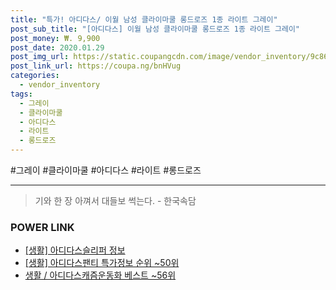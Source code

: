 ```yaml
--- 
title: "특가! 아디다스/ 이월 남성 클라이마쿨 롱드로즈 1종 라이트 그레이" 
post_sub_title: "[아디다스] 이월 남성 클라이마쿨 롱드로즈 1종 라이트 그레이" 
post_money: ₩. 9,900 
post_date: 2020.01.29 
post_img_url: https://static.coupangcdn.com/image/vendor_inventory/9c86/a9104dcfd63ffdec7d3f3b8f93c5afb58fb296c2d7ae29597d682056124a.jpg 
post_link_url: https://coupa.ng/bnHVug 
categories: 
  - vendor_inventory 
tags: 
  - 그레이 
  - 클라이마쿨 
  - 아디다스 
  - 라이트 
  - 롱드로즈 
--- 
```

  #그레이 #클라이마쿨 #아디다스 #라이트 #롱드로즈 
<hr> 

> 기와 한 장 아껴서 대들보 썩는다. - 한국속담 


### POWER LINK

* <a href="https://blog.naver.com/sakai111/221763134571" target="_blank"> [생활] 아디다스슬리퍼 정보 </a>
* <a href="https://blog.naver.com/sakai111/221781654047" target="_blank"> [생활] 아디다스팬티 특가정보 순위 ~50위</a>
* <a href="https://blog.naver.com/santokki14/221784534499" target="_blank">생활 / 아디다스캐즘운동화 베스트 ~56위</a>
